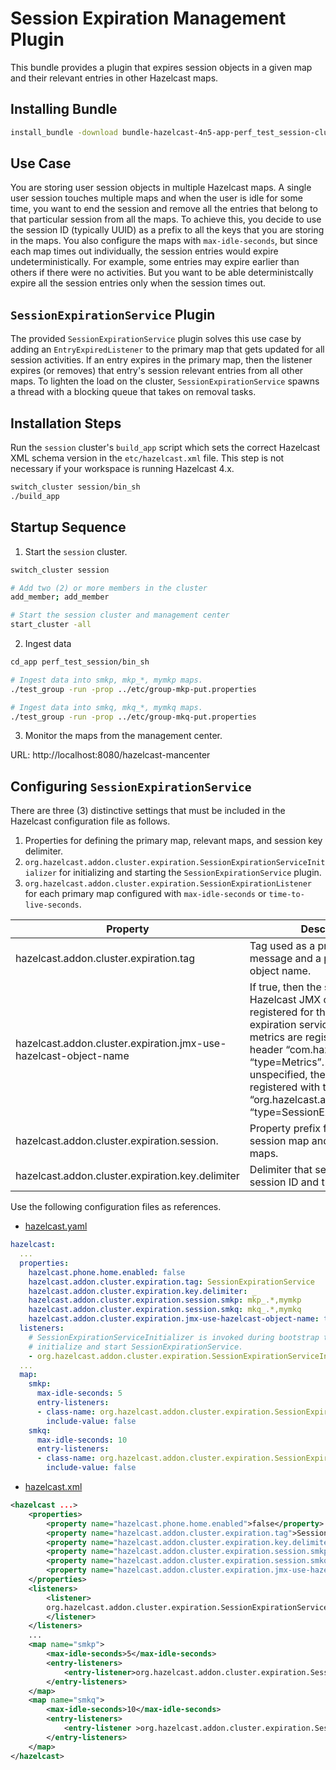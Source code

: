# Session Expiration Management Plugin

This bundle provides a plugin that expires session objects in a given map and their relevant entries in other Hazelcast maps.

## Installing Bundle

```bash
install_bundle -download bundle-hazelcast-4n5-app-perf_test_session-cluster-session
```

## Use Case

You are storing user session objects in multiple Hazelcast maps. A single user session touches multiple maps and when the user is idle for some time, you want to end the session and remove all the entries that belong to that particular session from all the maps. To achieve this, you decide to use the session ID (typically UUID) as a prefix to all the keys that you are storing in the maps. You also configure the maps with `max-idle-seconds`, but since each map times out individually, the session entries would expire undeterministically. For example, some entries may expire earlier than others if there were no activities. But you want to be able deterministcally expire all the session entries only when the session times out.


## `SessionExpirationService` Plugin

The provided `SessionExpirationService` plugin solves this use case by adding an `EntryExpiredListener` to the primary map that gets updated for all session activities. If an entry expires in the primary map, then the listener expires (or removes) that entry's session relevant entries from all other maps. To lighten the load on the cluster, `SessionExpirationService` spawns a thread with a blocking queue that takes on removal tasks.

## Installation Steps

Run the `session` cluster's `build_app` script which sets the correct Hazelcast XML schema version in the `etc/hazelcast.xml` file. This step is not necessary if your workspace is running Hazelcast 4.x.

```bash
switch_cluster session/bin_sh
./build_app
```

## Startup Sequence

1. Start the `session` cluster.

```bash
switch_cluster session

# Add two (2) or more members in the cluster
add_member; add_member

# Start the session cluster and management center
start_cluster -all
```

2. Ingest data

```bash
cd_app perf_test_session/bin_sh

# Ingest data into smkp, mkp_*, mymkp maps.
./test_group -run -prop ../etc/group-mkp-put.properties

# Ingest data into smkq, mkq_*, mymkq maps.
./test_group -run -prop ../etc/group-mkq-put.properties
```

3. Monitor the maps from the management center.

URL: http://localhost:8080/hazelcast-mancenter

## Configuring `SessionExpirationService`

There are three (3) distinctive settings that must be included in the Hazelcast configuration file as follows.

1. Properties for defining the primary map, relevant maps, and session key delimiter.
2. `org.hazelcast.addon.cluster.expiration.SessionExpirationServiceInitializer` for initializing and starting the `SessionExpirationService` plugin.
3. `org.hazelcast.addon.cluster.expiration.SessionExpirationListener` for each primary map configured with `max-idle-seconds` or `time-to-live-seconds`.

| Property | Description | Default |
| -------- | ----------- | ------- |
| hazelcast.addon.cluster.expiration.tag | Tag used as a prefix to each log message and a part of JMX object name. | SessionExpirationService |
| hazelcast.addon.cluster.expiration.jmx-use-hazelcast-object-name | If true, then the standard Hazelcast JMX object name is registered for the session expiration service. Hazelcast metrics are registered with the header “com.hazelcast” and “type=Metrics”. If false or unspecified, then object name is registered with the header “org.hazelcast.addon” and “type=SessionExpirationService”. | false |
| hazelcast.addon.cluster.expiration.session. | Property prefix for specifying a session map and the relevant maps. | N/A |
| hazelcast.addon.cluster.expiration.key.delimiter | Delimiter that separates the session ID and the remainder. | _ (underscore) |

Use the following configuration files as references.

- [hazelcast.yaml](clusters/session/hazelcast.yaml)

```yaml
hazelcast:
  ...
  properties:
    hazelcast.phone.home.enabled: false
    hazelcast.addon.cluster.expiration.tag: SessionExpirationService
    hazelcast.addon.cluster.expiration.key.delimiter: _
    hazelcast.addon.cluster.expiration.session.smkp: mkp_.*,mymkp
    hazelcast.addon.cluster.expiration.session.smkq: mkq_.*,mymkq
    hazelcast.addon.cluster.expiration.jmx-use-hazelcast-object-name: true
  listeners:
    # SessionExpirationServiceInitializer is invoked during bootstrap to
    # initialize and start SessionExpirationService.
    - org.hazelcast.addon.cluster.expiration.SessionExpirationServiceInitializer
  ...
  map:
    smkp:
      max-idle-seconds: 5
      entry-listeners:
      - class-name: org.hazelcast.addon.cluster.expiration.SessionExpirationListener
        include-value: false
    smkq:
      max-idle-seconds: 10
      entry-listeners:
      - class-name: org.hazelcast.addon.cluster.expiration.SessionExpirationListener
        include-value: false
```

- [hazelcast.xml](clusters/session/hazelcast.xml)

```xml
<hazelcast ...>
	<properties>
		<property name="hazelcast.phone.home.enabled">false</property>
		<property name="hazelcast.addon.cluster.expiration.tag">SessionExpirationService</property>
		<property name="hazelcast.addon.cluster.expiration.key.delimiter">_</property>
		<property name="hazelcast.addon.cluster.expiration.session.smkp">mkp_.*,mymkp</property>
		<property name="hazelcast.addon.cluster.expiration.session.smkq">mkq_.*,mymkq</property>
		<property name="hazelcast.addon.cluster.expiration.jmx-use-hazelcast-object-name">true</property>
	</properties>   
    <listeners>
        <listener>
		org.hazelcast.addon.cluster.expiration.SessionExpirationServiceInitializer
		</listener>
    </listeners>
    ...
    <map name="smkp">
		<max-idle-seconds>5</max-idle-seconds>
		<entry-listeners>
			<entry-listener>org.hazelcast.addon.cluster.expiration.SessionExpirationListener</entry-listener>
		</entry-listeners>
	</map>
	<map name="smkq">
		<max-idle-seconds>10</max-idle-seconds>
		<entry-listeners>
			<entry-listener >org.hazelcast.addon.cluster.expiration.SessionExpirationListener</entry-listener>
		</entry-listeners>
	</map>
</hazelcast>
```
